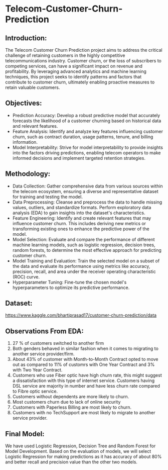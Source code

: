 # Telecom-Customer-Churn-Prediction
## Introduction:
The Telecom Customer Churn Prediction project aims to address the critical challenge of retaining customers in the highly competitive telecommunications industry. Customer churn, or the loss of subscribers to competing services, can have a significant impact on revenue and profitability. By leveraging advanced analytics and machine learning techniques, this project seeks to identify patterns and factors that contribute to customer churn, ultimately enabling proactive measures to retain valuable customers.
## Objectives:
- Prediction Accuracy: Develop a robust predictive model that accurately forecasts the likelihood of a customer churning based on historical data and relevant features.
- Feature Analysis: Identify and analyze key features influencing customer churn, such as contract duration, usage patterns, tenure, and billing information.
- Model Interpretability: Strive for model interpretability to provide insights into the factors driving predictions, enabling telecom operators to make informed decisions and implement targeted retention 
  strategies.
## Methodology:
- Data Collection: Gather comprehensive data from various sources within the telecom ecosystem, ensuring a diverse and representative dataset for training and testing the model.
- Data Preprocessing: Cleanse and preprocess the data to handle missing values, outliers, and standardize formats. Perform exploratory data analysis (EDA) to gain insights into the dataset's characteristics.
- Feature Engineering: Identify and create relevant features that may influence customer churn. This includes deriving new metrics or transforming existing ones to enhance the predictive power of the model.
- Model Selection: Evaluate and compare the performance of different machine learning models, such as logistic regression, decision trees, random forests, to determine the most effective approach for 
  predicting customer churn.
- Model Training and Evaluation: Train the selected model on a subset of the data and evaluate its performance using metrics like accuracy, precision, recall, and area under the receiver operating 
  characteristic (ROC) curve.
- Hyperparameter Tuning: Fine-tune the chosen model's hyperparameters to optimize its predictive performance.
## Dataset:
https://www.kaggle.com/bhartiprasad17/customer-churn-prediction/data
## Observations From EDA:
1. 27 % of customers switched to another firm
2. Both genders behaved in similar fashion when it comes to migrating to another service provider/firm.
3. About 43% of customer with Month-to-Month Contract opted to move out as compared to 11% of customrs with One Year Contract and 3% with Two Year Contract.
4. Customers who use Fiber optic have high churn rate, this might suggest a dissatisfaction with this type of internet service. Customers having DSL service are majority in number and have less churn rate 
   compared to Fibre optic service.
5. Customers without dependents are more likely to churn.
6. Most customers churn due to lack of online security
7. Customers with Paperless Billing are most likely to churn.
8. Customers with no TechSupport are most likely to migrate to another service provider.


## Final Model:
We have used Logistic Regression, Decision Tree and Random Forest for Model Development. Based on the evaluation of models, we will select Logistic Regression for making predictions as it has accuracy of about 80% and better recall and precision value than the other two models.







